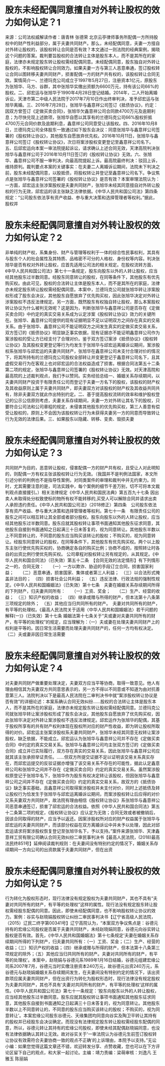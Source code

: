 # 股东未经配偶同意擅自对外转让股权的效力如何认定？1

来源：公司法权威解读作者：唐青林 张德荣 北京云亭律师事务所配偶一方所持股权中的财产性利益部分，属于夫妻共同财产。那么，未经配偶同意，夫妻一方擅自对外转让股权的，该股权转让合同是否有效？本文通过一则法院的经典案例，揭晓这个问题的答案。裁判要旨股权的合法转让主体是股东本人，而不是其所在的家庭，法律亦未规定股东转让股权需经配偶同意。未经配偶同意，股东独自对外转让股权的，不影响股权转让合同效力。如果夫妻一方与第三人恶意串通，签订股权转让合同以图转移夫妻共同财产，损害配偶一方的财产共有权的，该股权转让合同无效。案情简介一、兰德玛克公司成立于1997年5月27日，注册资本1亿元，原股东为张旭华、马方、谷群，其中张旭华实缴出资额为6600万元，持有该公司66%的股权。二、邱宏运与张旭华于1990年4月28日登记结婚。2014年，二人开始离婚诉讼，天津市第二中级人民法院于2017年7月10日作出终审判决，准予邱宏运与张旭华离婚。三、2016年7月28日，张旭华与鑫意祥公司签订《抵债协议》，约定：因双方曾签订《定做买卖合同》，张旭华欠鑫意祥公司合同款4700万元及逾期利息；为尽快兑现上述款项，张旭华自愿以其享有的兰德玛克公司66%股权折抵4700万元合同价款及逾期利息，鑫意祥公司同意受让该股权。四、2016年10月8日，兰德玛克公司全体股东一致通过如下股东会决议：同意张旭华与鑫意祥公司签署的《股权转让协议》，其他股东自愿放弃优先权。2016年10月11日，张旭华与鑫意祥公司签订《股权转让协议》，次日将案涉股权变更登记至鑫意祥公司名下。五、后邱宏运向本案一审法院提起诉讼，请求确认上述合同无效，天津高院判决张旭华与鑫意祥公司于2016年10月11日签订的《股权转让协议》无效。六、张旭华、鑫意祥公司不服一审判决，向最高院提起上诉。最高院最终判决：驳回上诉，维持原判。裁判要点本案的关键事实：在夫妻二人离婚诉讼期间，法院未下判决之前，股东未经配偶同意，以股抵债，将股权转让并登记至鑫意祥公司名下。争议焦点是张旭华与鑫意祥公司签署的《股权转让协议》是否有效？本案审理法院认为：一方面，邱宏运主张涉案股权是夫妻共同财产，张旭华未经其同意擅自对外转让股权的行为无效，邱宏运的该主张缺乏法律依据。《中华人民共和国公司法》第四条规定：“公司股东依法享有资产收益、参与重大决策和选择管理者等权利。”据此，股权并

# 股东未经配偶同意擅自对外转让股权的效力如何认定？2

非单纯的财产权，系集身份、财产与管理等权利于一体的综合性民事权利，其具有与股东个人的社会属性及其特质、品格密不可分的人格权、身份权等内容。判决张旭华是否有权对外转让股权，应首先适用公司法的相关规定。在股权流转方面，《中华人民共和国公司法》第七十一条规定，股东向股东以外的人转让股权，应当经其他股东过半数同意。经股东同意转让的股权，在同等条件下，其他股东有优先购买权。由此可见，股权的合法转让主体是股东本人，而不是其所在的家庭，法律亦未规定股东转让股权需经配偶同意。本案中，兰德玛克公司就张旭华转让涉案股权形成了股东会决议，其他股东自愿放弃了优先购买权，因此张旭华决定对外转让涉案股权不违反法律规定。另一方面，既然股东有权独自转让股权，那么本案股权转让协议为什么被判无效呢？这是因为，判断张旭华与鑫意祥公司是否存在《定做买卖合同》中约定的真实交易关系成为认定涉案《股权转让协议》效力的关键所在。张旭华、鑫意祥公司提供的现有证据明显不足以证明双方之间存在真实的交易关系。由于张旭华、鑫意祥公司不能证明双方之间发生真实的定做买卖交易关系，双方签订的《抵债协议》明显缺乏事实依据，现有证据亦不能证明鑫意祥公司作为案涉股权的受让方已经支付了合理对价。鉴于双方签订案涉《抵债协议》《股权转让协议》及其股权变更登记等行为均发生于张旭华与邱宏运离婚诉讼期间，案涉股权系张旭华与邱宏运的夫妻共同财产，张旭华在鑫意祥公司未支付合理对价的情况下，将其所持有的兰德玛克公司股权全部转让并变更登记于鑫意祥公司名下，且其虚假交易行为在客观上也对邱宏运的合法权益造成了损害。根据合同法第五十二条第二项的规定，张旭华与鑫意祥公司签署的《股权转让协议》无效。对天津高院和最高院的上述裁判观点，我们予以赞同。实务经验总结一、婚姻关系存续期间，以夫妻共同财产投资于有限责任公司而登记于夫妻一方名下的股权，该股权的财产权及其收益原则上属于夫妻共同财产，即夫妻双方对该股权的财产权及其收益共同共有，除非夫妻双方就此作出特别约定。二、基于提高股权流转的效率和维护股权登记的公示公信原则考虑，夫妻关系存续期间，夫妻一方对外转让其名下的股权，只要符合公司法和公司章程的规定，未侵害其他股东的优先购买权，第三人善意有偿受让股权的，原则上不会因为该股权转让行为未获得夫妻另一方的同意而导致转让行为无效的法律后果。三、如果股东以隐藏、转移、变卖、毁损夫妻

# 股东未经配偶同意擅自对外转让股权的效力如何认定？3

共同财产为目的，恶意转让股权，侵害配偶一方的财产共有权，且受让人对此明知的，则配偶一方有权主张该股权转让行为无效。（我国并不是判例法国家，本文所引述分析的判例也不是指导性案例，对同类案件的审理和裁判中并无约束力。同时，尤其需要注意的是，司法实践中，每个案例的细节千差万别，切不可将本文裁判观点直接援引。）相关法律规定《中华人民共和国民法典》第五百九十七条 因出卖人未取得处分权致使标的物所有权不能转移的,买受人可以解除合同并请求出卖人承担违约责任。《中华人民共和国公司法》（2018修正）第四条　公司股东依法享有资产收益、参与重大决策和选择管理者等权利。第七十一条　有限责任公司的股东之间可以相互转让其全部或者部分股权。股东向股东以外的人转让股权，应当经其他股东过半数同意。股东应就其股权转让事项书面通知其他股东征求同意，其他股东自接到书面通知之日起满三十日未答复的，视为同意转让。其他股东半数以上不同意转让的，不同意的股东应当购买该转让的股权；不购买的，视为同意转让。经股东同意转让的股权，在同等条件下，其他股东有优先购买权。两个以上股东主张行使优先购买权的，协商确定各自的购买比例；协商不成的，按照转让时各自的出资比例行使优先购买权。    公司章程对股权转让另有规定的，从其规定。《中华人民共和国合同法》（已失效）第五十二条　【合同无效的法定情形】有下列情形之一的，合同无效：　　（一）一方以欺诈、胁迫的手段订立合同，损害国家利益；　　（二）恶意串通，损害国家、集体或者第三人利益；　（三）以合法形式掩盖非法目的；　（四）损害社会公共利益；　（五）违反法律、行政法规的强制性规定。《中华人民共和国婚姻法》（已失效）第十七条　夫妻在婚姻关系存续期间所得的下列财产，归夫妻共同所有：　　（一）工资、奖金；　　（二）生产、经营的收益；　（三）知识产权的收益；　（四）继承或赠与所得的财产，但本法第十八条第三项规定的除外；　（五）其他应当归共同所有的财产。　夫妻对共同所有的财产，有平等的处理权。《最高人民法院关于适用〈中华人民共和国婚姻法〉若干问题的解释(一)》（已失效）第十七条  婚姻法第十七条关于“夫或妻对夫妻共同所有的财产，有平等的处理权”的规定，应当理解为：（一）夫或妻在处理夫妻共同财产上的权利是平等的。因日常生活需要而处理夫妻共同财产的，任何一方均有权决定。（二）夫或妻非因日常生活需要

# 股东未经配偶同意擅自对外转让股权的效力如何认定？4

对夫妻共同财产做重要处理决定，夫妻双方应当平等协商，取得一致意见。他人有理由相信其为夫妻双方共同意思表示的，另一方不得以不同意或不知道为由对抗善意第三人。法院判决以下是最高人民法院在二审判决书中就“案涉股权转让协议是否有效”的详细论述：本案系确认合同无效纠纷……股权的合法转让主体是股东本人，而不是其所在的家庭，法律亦未规定股东转让股权需经配偶同意。兰德玛克公司就张旭华转让案涉股权形成了股东会决议，其他股东自愿放弃了优先购买权，因此张旭华决定对外转让案涉股权不违反法律规定。邱宏运作为张旭华的配偶，其基于股权所享有的共有财产权利体现在股权所对应的财产性收益，即为转让股权所取得的对价。邱宏运主张案涉股权系夫妻共同财产，张旭华未经其同意无权转让案涉股权，缺乏依据，不能成立。邱宏运认为张旭华与鑫意祥公司并不存在《定做买卖合同》中约定的真实交易关系。张旭华与鑫意祥公司均主张双方签订的《定做买卖合同》成立并已实际履行，双方存在真实的交易关系，因此张旭华与鑫意祥公司应就其该主张承担举证责任。……但双方所提交证据不足以证明该交易关系真实存在，而邱宏运提交的反驳证据亦增强了该交易关系不存在的可能性，据此认定鑫意祥公司和张旭华之间并不存在《定做买卖合同》约定的真实交易关系。虽然案涉股权原登记于张旭华名下，张旭华作为股东有权决定转让该股权，但因张旭华与鑫意祥公司之间并不存在《定做买卖合同》约定的真实交易关系，故双方的《抵债协议》缺乏事实基础，且鑫意祥公司取得案涉股权并未支付对价，同时上述抵债及转让股权行为恰发生于张旭华与邱宏运离婚诉讼期间，而案涉股权转让后应得的对价又系夫妻双方共同财产，故法院有理由相信《股权转让协议》系张旭华与鑫意祥公司恶意串通签订，损害了邱宏运的合法权益。依照《中华人民共和国合同法》第五十二条第二项的规定，《股权转让协议》应认定为无效；合同无效或者被撤销后，因该合同取得的财产，应当予以返还。因案涉股权所对应的财产权益属于张旭华与邱宏运的夫妻共同财产，而该部分权益在双方离婚诉讼中并未予以处理，因此对邱宏运请求将案涉股权恢复登记至张旭华名下，予以支持。”案件来源张旭华、天津鑫意祥工贸有限公司确认合同无效纠纷二审民事判决书【最高人民法院，(2018)最高法民终851号】延伸阅读裁判规则：在夫妻间没有特别约定的情况下，婚姻关系存续期间一方向公司的出资款属于夫妻共同财产，但在出资

# 股东未经配偶同意擅自对外转让股权的效力如何认定？5

行为转化为股权形态时，现行法律没有规定股权为夫妻共同财产，其也不具有“夫妻对共同所有的财产，有平等的处理权”这样的属性。现行法没有规定股东转让股权需经股东配偶的同意。因此，即使未经配偶同意，也不影响股权转让协议的效力。案例：谷实与赵晓娟股权转让纠纷二审民事判决书【辽宁省高级人民法院，（2015）辽民二终字第00341号】辽宁高院认为，“本案双方争议焦点是：谷德元持有的宏缘公司股权是否属于夫妻共同财产，未经赵晓娟同意，谷德元向谷实转让股权是否有效。首先，《中华人民共和国婚姻法》第十七条规定‘夫妻在婚姻关系存续期间所得的下列财产，归夫妻共同所有：（一）工资、奖金；（二）生产、经营的收益；（三）知识产权的收益；（四）继承或赠与所得的财产，但本法第十八条第三项规定的除外；（五）其他应当归共同所有的财产。夫妻对共同所有的财产，有平等的处理权’。本案中，赵晓娟与谷德元系1989年1月16日结婚，谷德元组建宏缘公司系2007年7月，谷德元当时实缴注册资本240万元，故谷德元出资240万元，系谷德元与赵晓娟婚姻关系存续期间发生，在夫妻间没有特别约定的情况下，该出资款项应属夫妻共同财产，但在出资行为转化为股权形态时，现行法律没有规定股权为夫妻共同财产，其也不具有‘夫妻对共同所有的财产，有平等的处理权’这样的属性。《中华人民共和国公司法》第七十一条规定：‘股东向股东以外的人转让股权，应当经其他股东过半数同意。股东应就其股权转让事项书面通知其他股东征求同意，其他股东自接到书面通知之日起满三十日未答复的，视为同意转让。其他股东半数以上不同意转让的，不同意的股东应当购买该转让的股权；不购买的，视为同意转让’。本案宏缘公司股东谷德元、天缘集团均同意向谷实及陶卫平转让其持有的股权并已经股东会决议确定。而现没有法律规定股东转让股权需经股东配偶的同意，所以，谷德元转让其持有的宏缘公司股权，即使未经其配偶赵晓娟同意，也没有法律依据确认其转让无效。故对谷实关于‘一审法院认为谷德元生前签订股权转让协议有效需符合夫妻协商一致的观点不正确’的上诉理由，本院予以支持。”无讼小编：如果您觉得这篇文章还不错，欢迎转发分享、点赞收藏，您也可以在下方评论区留下自己的观点，和大家一起讨论。主编：靖力责编：梁萌审核：刘逸凡 王雅玉 陈丽娟

